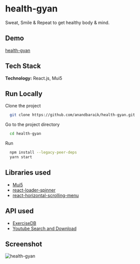 # health-gyan

Sweat, Smile & Repeat to get healthy body & mind.

## Demo

[health-gyan](https://health-gyan.vercel.app)

## Tech Stack

**Technology:** React.js, Mui5

## Run Locally

Clone the project

```bash
  git clone https://github.com/anandbaraik/health-gyan.git
```

Go to the project directory

```bash
  cd health-gyan
```

Run

```bash
  npm install --legacy-peer-deps
  yarn start
```

## Libraries used

- [Mui5](https://mui.com)
- [react-loader-spinner](https://www.npmjs.com/package/react-loader-spinner)
- [react-horizontal-scrolling-menu](https://www.npmjs.com/package/react-horizontal-scrolling-menu)

## API used

- [ExerciseDB](https://rapidapi.com/justin-WFnsXH_t6/api/exercisedb/)
- [Youtube Search and Download](https://rapidapi.com/h0p3rwe/api/youtube-search-and-download/)

## Screenshot

![health-gyan](https://user-images.githubusercontent.com/31516195/176998806-3b76b68c-bb02-4f39-adeb-38ad58f8086a.png)
